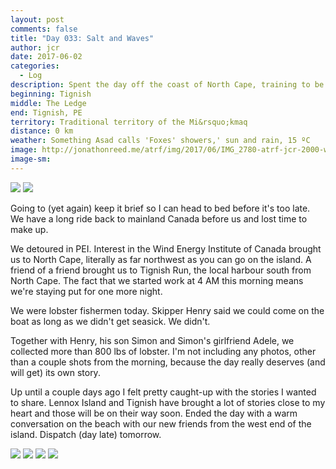```yaml
---
layout: post
comments: false
title: "Day 033: Salt and Waves"
author: jcr
date: 2017-06-02
categories:
  - Log
description: Spent the day off the coast of North Cape, training to be lobster fishermen.
beginning: Tignish
middle: The Ledge
end: Tignish, PE
territory: Traditional territory of the Mi&rsquo;kmaq 
distance: 0 km
weather: Something Asad calls 'Foxes' showers,' sun and rain, 15 ºC
image: http://jonathonreed.me/atrf/img/2017/06/IMG_2780-atrf-jcr-2000-web.jpg
image-sm:
---
```


<img src="http://jonathonreed.me/atrf/img/2017/06/IMG_2786-atrf-jcr-2000-web.jpg">

<img src="http://jonathonreed.me/atrf/img/2017/06/IMG_2827-atrf-jcr-2000-web.jpg">

Going to (yet again) keep it brief so I can head to bed before it's too late. We have a long ride back to mainland Canada before us and lost time to make up.

We detoured in PEI. Interest in the Wind Energy Institute of Canada brought us to North Cape, literally as far northwest as you can go on the island. A friend of a friend brought us to Tignish Run, the local harbour south from North Cape. The fact that we started work at 4 AM this morning means we're staying put for one more night.

We were lobster fishermen today. Skipper Henry said we could come on the boat as long as we didn't get seasick. We didn't.

Together with Henry, his son Simon and Simon's girlfriend Adele, we collected more than 800 lbs of lobster. I'm not including any photos, other than a couple shots from the morning, because the day really deserves (and will get) its own story.

Up until a couple days ago I felt pretty caught-up with the stories I wanted to share. Lennox Island and Tignish have brought a lot of stories close to my heart and those will be on their way soon. Ended the day with a warm conversation on the beach with our new friends from the west end of the island. Dispatch (day late) tomorrow.

<img src="http://jonathonreed.me/atrf/img/2017/06/IMG_3134-atrf-jcr-2000-web.jpg">

<img src="http://jonathonreed.me/atrf/img/2017/06/IMG_3136-atrf-jcr-2000-web.jpg">

<img src="http://jonathonreed.me/atrf/img/2017/06/IMG_3150-atrf-jcr-2000-web.jpg">

<img src="http://jonathonreed.me/atrf/img/2017/06/IMG_3169-atrf-jcr-2000-web.jpg">